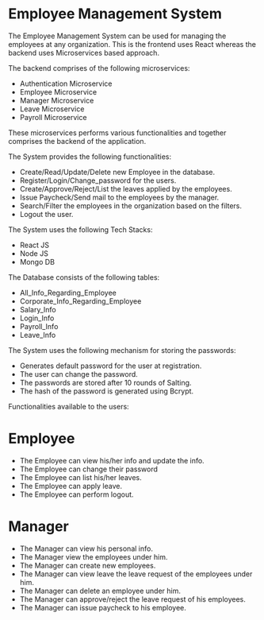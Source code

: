 # Employee Management System

The Employee Management System can be used for managing the employees at any organization.
This is the frontend uses React whereas the backend uses Microservices based approach.

The backend comprises of the following microservices:
<ul>
  <li> Authentication Microservice</li>
  <li> Employee Microservice</li>
  <li> Manager Microservice</li>
  <li> Leave Microservice</li>
  <li> Payroll Microservice</li>
</ul>

These microservices performs various functionalities and together comprises the backend of the application.


The System provides the following functionalities:
<ul>
    <li>Create/Read/Update/Delete new Employee in the database.</li>
    <li>Register/Login/Change_password for the users.</li>
    <li>Create/Approve/Reject/List the leaves applied by the employees.</li>
    <li>Issue Paycheck/Send mail to the employees by the manager.</li>
    <li>Search/Filter the employees in the organization based on the filters.</li>
    <li>Logout the user.
</ul>

The System uses the following Tech Stacks:
<ul>
    <li>React JS</li>
    <li>Node JS</li>
    <li>Mongo DB</li>
</ul>

The Database consists of the following tables:
<ul>
    <li>All_Info_Regarding_Employee</li>
    <li>Corporate_Info_Regarding_Employee</li>
    <li>Salary_Info</li>
    <li>Login_Info</li>
    <li>Payroll_Info</li>
    <li>Leave_Info</li>
</ul>
   
The System uses the following mechanism for storing the passwords:
<ul>
    <li>Generates default password for the user at registration.</li>
    <li>The user can change the password.</li>
    <li>The passwords are stored after 10 rounds of Salting.</li>
    <li>The hash of the password is generated using Bcrypt.</li>
</ul>
Functionalities available to the users:

# Employee
<ul>
    <li>The Employee can view his/her info and update the info.</li>
    <li>The Employee can change their password</li>
    <li>The Employee can list his/her leaves.</li>
    <li>The Employee can apply leave.</li>
    <li>The Employee can perform logout.</li>
</ul>

# Manager
<ul>
    <li>The Manager can view his personal info.</li>
    <li>The Manager view the employees under him.</li>
    <li>The Manager can create new employees.</li>
    <li>The Manager can view leave the leave request of the employees under him.</li>
    <li>The Manager can delete an employee under him.</li>
    <li>The Manager can approve/reject the leave request of his employees.</li>
    <li>The Manager can issue paycheck to his employee.</li>
</ul>
    
        

